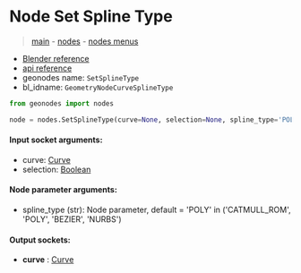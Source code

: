 # Node Set Spline Type

> [main](../structure.md) - [nodes](nodes.md) - [nodes menus](nodes_menus.md)

- [Blender reference](https://docs.blender.org/manual/en/latest/modeling/geometry_nodes/curve/set_spline_type.html)
- [api reference](https://docs.blender.org/api/current/bpy.types.GeometryNodeCurveSplineType.html)
- geonodes name: `SetSplineType`
- bl_idname: `GeometryNodeCurveSplineType`

```python
from geonodes import nodes

node = nodes.SetSplineType(curve=None, selection=None, spline_type='POLY')
```

#### Input socket arguments:

- curve: [Curve](Curve.md)
- selection: [Boolean](Boolean.md)

#### Node parameter arguments:

- spline_type (str): Node parameter, default = 'POLY' in ('CATMULL_ROM', 'POLY', 'BEZIER', 'NURBS')

#### Output sockets:

- **curve** : [Curve](Curve)

